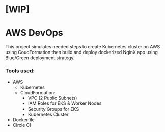 # [WIP]
# AWS DevOps
This project simulates needed steps to create Kubernetes cluster on AWS using CoudFormation then build and deploy dockerized NginX app using Blue/Green deployment strategy.

### Tools used:
- AWS
    - Kubernetes
    - CloudFormation:
        - VPC (2 Public Subnets)
        - IAM Roles for EKS & Worker Nodes
        - Security Groups for EKS
        - Kubernetes Cluster
- Dockerfile
- Circle CI